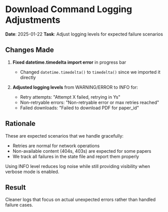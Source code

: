 # Download Command Logging Adjustments

**Date**: 2025-01-22
**Task**: Adjust logging levels for expected failure scenarios

## Changes Made

1. **Fixed datetime.timedelta import error** in progress bar
   - Changed `datetime.timedelta()` to `timedelta()` since we imported it directly

2. **Adjusted logging levels** from WARNING/ERROR to INFO for:
   - Retry attempts: "Attempt X failed, retrying in Ys"
   - Non-retryable errors: "Non-retryable error or max retries reached"
   - Failed downloads: "Failed to download PDF for paper_id"

## Rationale

These are expected scenarios that we handle gracefully:
- Retries are normal for network operations
- Non-available content (404s, 403s) are expected for some papers
- We track all failures in the state file and report them properly

Using INFO level reduces log noise while still providing visibility when verbose mode is enabled.

## Result

Cleaner logs that focus on actual unexpected errors rather than handled failure cases.